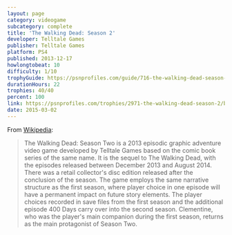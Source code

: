 ```yaml
---
layout: page
category: videogame
subcategory: complete
title: 'The Walking Dead: Season 2'
developer: Telltale Games
publisher: Telltale Games
platform: PS4
published: 2013-12-17
howlongtobeat: 10
difficulty: 1/10
trophyGuide: https://psnprofiles.com/guide/716-the-walking-dead-season-2-trophy-guide
durationHours: 22
trophies: 40/40
percent: 100
link: https://psnprofiles.com/trophies/2971-the-walking-dead-season-2/barrelofjuice
date: 2015-03-02
---
```


From [Wikipedia](https://en.wikipedia.org/wiki/The_Walking_Dead:_Season_Two):

> The Walking Dead: Season Two is a 2013 episodic graphic adventure video game developed by Telltale Games based on the comic book series of the same name. It is the sequel to The Walking Dead, with the episodes released between December 2013 and August 2014. There was a retail collector's disc edition released after the conclusion of the season. The game employs the same narrative structure as the first season, where player choice in one episode will have a permanent impact on future story elements. The player choices recorded in save files from the first season and the additional episode 400 Days carry over into the second season. Clementine, who was the player's main companion during the first season, returns as the main protagonist of Season Two.
